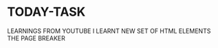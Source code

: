 # TODAY-TASK
LEARNINGS FROM YOUTUBE
I LEARNT NEW SET OF HTML ELEMENTS
THE PAGE BREAKER <BR>
<AREA>
<BASE>
